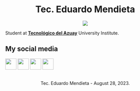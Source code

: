 <p align="center">
  <h1 align="center">Tec. Eduardo Mendieta</h1>
</p>

<p align="center">
  <img src="https://readme-typing-svg.demolab.com?font=BlinkMacSystemFont&weight=200&size=16&duration=4000&pause=1500&color=1B77F0&center=true&vCenter=true&width=244&height=24&lines=TEC.+MENDÚ+X">
</p>

Student at <b><a href="https://www.tecazuay.edu.ec/main/index.php">Tecnológico del Azuay</a></b> University Institute.

##  My social media

[<img height="35px" src="https://github-production-user-asset-6210df.s3.amazonaws.com/143306080/263509537-b3d0f5ae-1436-4806-babb-5f44b3667e91.png"/>](https://www.facebook.com/profile.php?id=100093377357237)
[<img height="35px" src="https://github-production-user-asset-6210df.s3.amazonaws.com/143306080/263509538-88d8ec66-4c44-4b60-9167-64ca97862f62.png"/>](https://www.instagram.com/tecmendux)
[<img height="35px" src="https://github-production-user-asset-6210df.s3.amazonaws.com/143306080/263509543-cbc3e5e6-484f-4217-842a-1d70ba281cc7.png"/>](https://www.threads.net/@tecmendux)
[<img height="35px" src="https://github-production-user-asset-6210df.s3.amazonaws.com/143306080/263509547-fce99c82-fe70-4ec5-81d3-9e823c6cff78.png"/>](https://www.tiktok.com/@tecmendux)

<br/>
<div align="center">
  Tec. Eduardo Mendieta - August 28, 2023.
</div>

